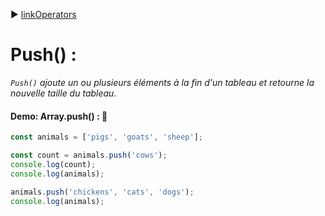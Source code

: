 :arrow_forward: [linkOperators](../link/linkOperators.md)


# Push() :

_`Push()` ajoute un ou plusieurs éléments à la fin d'un tableau et retourne la nouvelle taille du tableau._

#### Demo: Array.push() : :speech_balloon:

````js
const animals = ['pigs', 'goats', 'sheep'];

const count = animals.push('cows');
console.log(count);
console.log(animals);

animals.push('chickens', 'cats', 'dogs');
console.log(animals);
````



